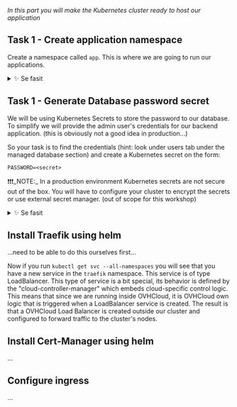 *In this part you will make the Kubernetes cluster ready to host our application*

## Task 1 - Create application namespace

Create a namespace called `app`. This is where we are going to run our applications.

<details>
  <summary>✨ Se fasit</summary>

```bash
kubectl create namespace app
```

</details>

## Task 1 - Generate Database password secret

We will be using Kubernetes Secrets to store the password to our database. To simplify we will provide the admin user's credentials for our backend application. (this is obviously not a good idea in production...)

So your task is to find the credentials (hint: look under users tab under the managed database section) and create a Kubernetes secret on the form:

```PASSWORD=<secret>```

❗❗❗️_NOTE:_ In a production environment Kubernetes secrets are not secure out of the box. You will have to configure your cluster to encrypt the secrets or use external secret manager. (out of scope for this workshop)


<details>
  <summary>✨ Se fasit</summary>

```bash
kubectl create secret generic <name of secret> --from-literal=PASSWORD=<secret> --namespace=app
```

</details>

## Install Traefik using helm 

...need to be able to do this ourselves first...

Now if you run `kubectl get svc --all-namespaces` you will see that you have a new service in the `traefik` namespace. This service is of type LoadBalancer. This type of service is a bit special, its behavior is defined by the "cloud-controller-manager" which embeds cloud-specific control logic. This means that since we are running inside OVHCloud, it is OVHCloud own logic that is triggered when a LoadBalancer service is created. The result is that a OVHCloud Load Balancer is created outside our cluster and configured to forward traffic to the cluster's nodes.


## Install Cert-Manager using helm 

...

## Configure ingress

...




